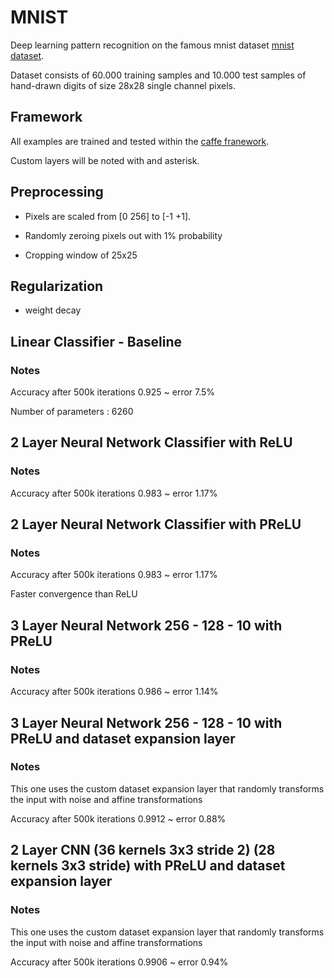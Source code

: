 # MNIST

Deep learning pattern recognition on the famous mnist dataset [mnist dataset](http://yann.lecun.com/exdb/mnist/).

Dataset consists of 60.000 training samples and 10.000 test samples of hand-drawn digits of size 28x28 single channel pixels.

## Framework

All examples are trained and tested within the [caffe franework](caffe.berkeleyvision.org/).

Custom layers will be noted with and asterisk.

## Preprocessing 

* Pixels are scaled from [0 256] to [-1 +1].

* Randomly zeroing pixels out with 1% probability

* Cropping window of 25x25

## Regularization

* weight decay 

## Linear Classifier - Baseline

### Notes

Accuracy after 500k iterations 0.925 ~ error 7.5%

Number of parameters : 6260

## 2 Layer Neural Network Classifier with ReLU

### Notes

Accuracy after 500k iterations 0.983 ~ error 1.17%

## 2 Layer Neural Network Classifier with PReLU

### Notes

Accuracy after 500k iterations 0.983 ~ error 1.17%

Faster convergence than ReLU

## 3 Layer Neural Network 256 - 128 - 10 with PReLU 

### Notes

Accuracy after 500k iterations 0.986 ~ error 1.14%

## 3 Layer Neural Network 256 - 128 - 10 with PReLU and dataset expansion layer

### Notes

This one uses the custom dataset expansion layer that randomly transforms the input with noise and affine transformations

Accuracy after 500k iterations 0.9912 ~ error 0.88%

## 2 Layer CNN (36 kernels 3x3 stride 2) (28 kernels 3x3 stride) with PReLU and dataset expansion layer

### Notes

This one uses the custom dataset expansion layer that randomly transforms the input with noise and affine transformations

Accuracy after 500k iterations 0.9906 ~ error 0.94%
